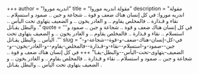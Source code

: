 +++
author = "اندريه موروا"
title = "مقولة اندريه موروا"
description = "مقولة اندريه موروا: في كل إنسان هناك ضعف و قوة .. شجاعة و جبن .. صمود و استسلام .. نقاء و قـذارة .. فالمخلص يقاوم .. و الغادر يخون .. و الضعيف يتهاوى تحت اليأس .. والبطل يقـاتل ."
quote = '''في كل إنسان هناك ضعف و قوة .. شجاعة و جبن .. صمود و استسلام .. نقاء و قـذارة .. فالمخلص يقاوم .. و الغادر يخون .. و الضعيف يتهاوى تحت اليأس .. والبطل يقـاتل .'''
slug = "في-كل-إنسان-هناك-ضعف-و-قوة--شجاعة-و-جبن--صمود-و-استسلام--نقاء-و-قـذارة--فالمخلص-يقاوم--و-الغادر-يخون--و-الضعيف-يتهاوى-تحت-اليأس--والبطل-يقـا"
+++
في كل إنسان هناك ضعف و قوة .. شجاعة و جبن .. صمود و استسلام .. نقاء و قـذارة .. فالمخلص يقاوم .. و الغادر يخون .. و الضعيف يتهاوى تحت اليأس .. والبطل يقـاتل .
